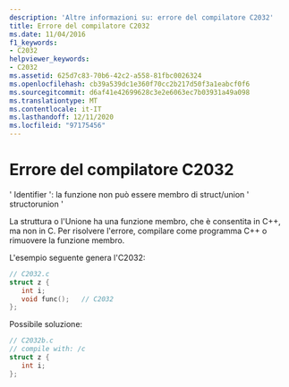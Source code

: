```yaml
---
description: 'Altre informazioni su: errore del compilatore C2032'
title: Errore del compilatore C2032
ms.date: 11/04/2016
f1_keywords:
- C2032
helpviewer_keywords:
- C2032
ms.assetid: 625d7c83-70b6-42c2-a558-81fbc0026324
ms.openlocfilehash: cb39a539dc1e360f70cc2b217d50f3a1eabcf0f6
ms.sourcegitcommit: d6af41e42699628c3e2e6063ec7b03931a49a098
ms.translationtype: MT
ms.contentlocale: it-IT
ms.lasthandoff: 12/11/2020
ms.locfileid: "97175456"
---
```

# <a name="compiler-error-c2032"></a>Errore del compilatore C2032

' Identifier ': la funzione non può essere membro di struct/union ' structorunion '

La struttura o l'Unione ha una funzione membro, che è consentita in C++, ma non in C. Per risolvere l'errore, compilare come programma C++ o rimuovere la funzione membro.

L'esempio seguente genera l'C2032:

```c
// C2032.c
struct z {
   int i;
   void func();   // C2032
};
```

Possibile soluzione:

```c
// C2032b.c
// compile with: /c
struct z {
   int i;
};
```

